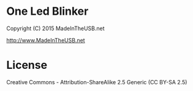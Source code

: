 One Led Blinker
===============

Copyright (C) 2015 MadeInTheUSB.net

http://www.MadeInTheUSB.net

# License

Creative Commons - Attribution-ShareAlike 2.5 Generic (CC BY-SA 2.5)



